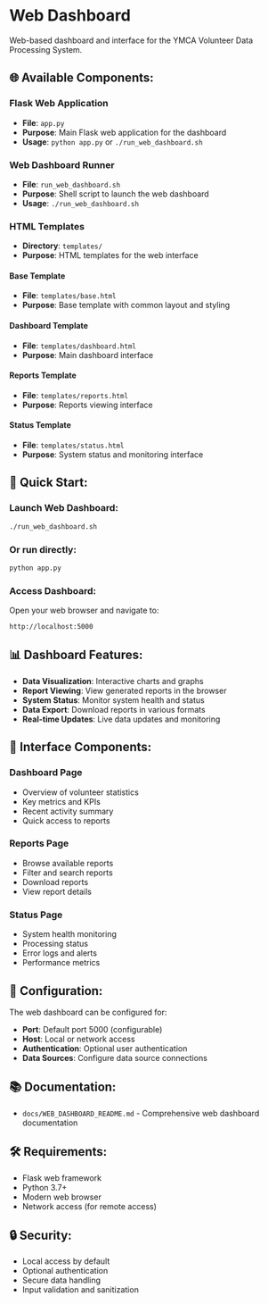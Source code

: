 # Web Dashboard

Web-based dashboard and interface for the YMCA Volunteer Data Processing System.

## 🌐 **Available Components:**

### **Flask Web Application**
- **File**: `app.py`
- **Purpose**: Main Flask web application for the dashboard
- **Usage**: `python app.py` or `./run_web_dashboard.sh`

### **Web Dashboard Runner**
- **File**: `run_web_dashboard.sh`
- **Purpose**: Shell script to launch the web dashboard
- **Usage**: `./run_web_dashboard.sh`

### **HTML Templates**
- **Directory**: `templates/`
- **Purpose**: HTML templates for the web interface

#### **Base Template**
- **File**: `templates/base.html`
- **Purpose**: Base template with common layout and styling

#### **Dashboard Template**
- **File**: `templates/dashboard.html`
- **Purpose**: Main dashboard interface

#### **Reports Template**
- **File**: `templates/reports.html`
- **Purpose**: Reports viewing interface

#### **Status Template**
- **File**: `templates/status.html`
- **Purpose**: System status and monitoring interface

## 🚀 **Quick Start:**

### **Launch Web Dashboard:**
```bash
./run_web_dashboard.sh
```

### **Or run directly:**
```bash
python app.py
```

### **Access Dashboard:**
Open your web browser and navigate to:
```
http://localhost:5000
```

## 📊 **Dashboard Features:**

- **Data Visualization**: Interactive charts and graphs
- **Report Viewing**: View generated reports in the browser
- **System Status**: Monitor system health and status
- **Data Export**: Download reports in various formats
- **Real-time Updates**: Live data updates and monitoring

## 🎨 **Interface Components:**

### **Dashboard Page**
- Overview of volunteer statistics
- Key metrics and KPIs
- Recent activity summary
- Quick access to reports

### **Reports Page**
- Browse available reports
- Filter and search reports
- Download reports
- View report details

### **Status Page**
- System health monitoring
- Processing status
- Error logs and alerts
- Performance metrics

## 🔧 **Configuration:**

The web dashboard can be configured for:
- **Port**: Default port 5000 (configurable)
- **Host**: Local or network access
- **Authentication**: Optional user authentication
- **Data Sources**: Configure data source connections

## 📚 **Documentation:**

- `docs/WEB_DASHBOARD_README.md` - Comprehensive web dashboard documentation

## 🛠 **Requirements:**

- Flask web framework
- Python 3.7+
- Modern web browser
- Network access (for remote access)

## 🔒 **Security:**

- Local access by default
- Optional authentication
- Secure data handling
- Input validation and sanitization
